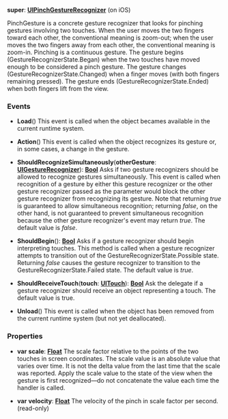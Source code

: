 **super**: **[UIPinchGestureRecognizer](UIPinchGestureRecognizer.md)** (on iOS)

PinchGesture is a concrete gesture recognizer that looks for pinching gestures involving two touches. When the user moves the two fingers toward each other, the conventional meaning is zoom-out; when the user moves the two fingers away from each other, the conventional meaning is zoom-in. Pinching is a continuous gesture. The gesture begins (GestureRecognizerState.Began) when the two touches have moved enough to be considered a pinch gesture. The gesture changes (GestureRecognizerState.Changed) when a finger moves (with both fingers remaining pressed). The gesture ends (GestureRecognizerState.Ended) when both fingers lift from the view.

### Events

* **Load**()
This event is called when the object becames available in the current runtime system.

* **Action**()
This event is called when the object recognizes its gesture or, in some cases, a change in the gesture.

* **ShouldRecognizeSimultaneously**(**otherGesture**: **[UIGestureRecognizer](UIGestureRecognizer.md)**): <strong>[Bool](../gravity/types.md)</strong> 
Asks if two gesture recognizers should be allowed to recognize gestures simultaneously. This event is called when recognition of a gesture by either this gesture recognizer or the other gesture recognizer passed as the parameter would block the other gesture recognizer from recognizing its gesture. Note that returning <i>true</i> is guaranteed to allow simultaneous recognition; returning <i>false</i>, on the other hand, is not guaranteed to prevent simultaneous recognition because the other gesture recognizer's event may return <i>true</i>. The default value is <i>false</i>.

* **ShouldBegin**(): <strong>[Bool](../gravity/types.md)</strong> 
Asks if a gesture recognizer should begin interpreting touches. This method is called when a gesture recognizer attempts to transition out of the GestureRecognizerState.Possible state. Returning <i>false</i> causes the gesture recognizer to transition to the GestureRecognizerState.Failed state. The default value is <i>true</i>.

* **ShouldReceiveTouch**(**touch**: **[UITouch](UITouch.md)**): <strong>[Bool](../gravity/types.md)</strong> 
Ask the delegate if a gesture recognizer should receive an object representing a touch. The default value is true.

* **Unload**()
This event is called when the object has been removed from the current runtime system (but not yet deallocated).



### Properties

* **var** **scale**: **[Float](../gravity/types.md)**
The scale factor relative to the points of the two touches in screen coordinates. The scale value is an absolute value that varies over time. It is not the delta value from the last time that the scale was reported. Apply the scale value to the state of the view when the gesture is first recognized—do not concatenate the value each time the handler is called.

* **var** **velocity**: **[Float](../gravity/types.md)**
The velocity of the pinch in scale factor per second. \(read-only\)






